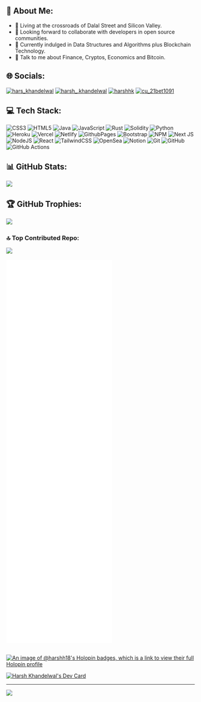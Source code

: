 ## 💫 About Me:
- 📌 Living at the crossroads of Dalal Street and Silicon Valley.
- 👯 Looking forward to collaborate with developers in open source communities.
- 🌱 Currently indulged in Data Structures and Algorithms plus Blockchain Technology.
- 💬 Talk to me about Finance, Cryptos, Economics and Bitcoin.

## 🌐 Socials:
<a href="https://twitter.com/hars_khandelwal" target="blank"><img align="center" src="https://raw.githubusercontent.com/rahuldkjain/github-profile-readme-generator/master/src/images/icons/Social/twitter.svg" alt="hars_khandelwal" height="30" width="40" /></a>
<a href="https://instagram.com/harsh_.khandelwal" target="blank"><img align="center" src="https://raw.githubusercontent.com/rahuldkjain/github-profile-readme-generator/master/src/images/icons/Social/instagram.svg" alt="harsh_.khandelwal" height="30" width="40" /></a>
<a href="https://www.leetcode.com/harshhk" target="blank"><img align="center" src="https://raw.githubusercontent.com/rahuldkjain/github-profile-readme-generator/master/src/images/icons/Social/leet-code.svg" alt="harshhk" height="30" width="40" /></a>
<a href="https://www.codechef.com/users/cu_21bet1091" target="blank"><img align="center" src="https://cdn.jsdelivr.net/npm/simple-icons@3.1.0/icons/codechef.svg" alt="cu_21bet1091" height="30" width="40" /></a>

## 💻 Tech Stack:
![CSS3](https://img.shields.io/badge/css3-%231572B6.svg?style=flat&logo=css3&logoColor=white) ![HTML5](https://img.shields.io/badge/html5-%23E34F26.svg?style=flat&logo=html5&logoColor=white) ![Java](https://img.shields.io/badge/java-%23ED8B00.svg?style=flat&logo=openjdk&logoColor=white) ![JavaScript](https://img.shields.io/badge/javascript-%23323330.svg?style=flat&logo=javascript&logoColor=%23F7DF1E) ![Rust](https://img.shields.io/badge/rust-%23000000.svg?style=flat&logo=rust&logoColor=white) ![Solidity](https://img.shields.io/badge/Solidity-%23363636.svg?style=flat&logo=solidity&logoColor=white) ![Python](https://img.shields.io/badge/python-3670A0?style=flat&logo=python&logoColor=ffdd54) ![Heroku](https://img.shields.io/badge/heroku-%23430098.svg?style=flat&logo=heroku&logoColor=white) ![Vercel](https://img.shields.io/badge/vercel-%23000000.svg?style=flat&logo=vercel&logoColor=white) ![Netlify](https://img.shields.io/badge/netlify-%23000000.svg?style=flat&logo=netlify&logoColor=#00C7B7) ![GithubPages](https://img.shields.io/badge/github%20pages-121013?style=flat&logo=github&logoColor=white) ![Bootstrap](https://img.shields.io/badge/bootstrap-%238511FA.svg?style=flat&logo=bootstrap&logoColor=white) ![NPM](https://img.shields.io/badge/NPM-%23CB3837.svg?style=flat&logo=npm&logoColor=white) ![Next JS](https://img.shields.io/badge/Next-black?style=flat&logo=next.js&logoColor=white) ![NodeJS](https://img.shields.io/badge/node.js-6DA55F?style=flat&logo=node.js&logoColor=white) ![React](https://img.shields.io/badge/react-%2320232a.svg?style=flat&logo=react&logoColor=%2361DAFB) ![TailwindCSS](https://img.shields.io/badge/tailwindcss-%2338B2AC.svg?style=flat&logo=tailwind-css&logoColor=white) ![OpenSea](https://img.shields.io/badge/OpenSea-%232081E2.svg?style=flat&logo=opensea&logoColor=white) ![Notion](https://img.shields.io/badge/Notion-%23000000.svg?style=flat&logo=notion&logoColor=white) ![Git](https://img.shields.io/badge/git-%23F05033.svg?style=flat&logo=git&logoColor=white) ![GitHub](https://img.shields.io/badge/github-%23121011.svg?style=flat&logo=github&logoColor=white) ![GitHub Actions](https://img.shields.io/badge/github%20actions-%232671E5.svg?style=flat&logo=githubactions&logoColor=white)
 ## 📊 GitHub Stats:
![](https://github-readme-stats.vercel.app/api?username=Harshh18&theme=gotham&hide_border=false&include_all_commits=true&count_private=true)<br/>
<!-- ![](https://github-readme-streak-stats.herokuapp.com/?user=Harshh18&theme=gotham&hide_border=false)<br/> -->

## 🏆 GitHub Trophies:
![](https://github-profile-trophy.vercel.app/?username=Harshh18&theme=discord&no-frame=true&no-bg=false&margin-w=4)

### 🔝 Top Contributed Repo:
![](https://github-contributor-stats.vercel.app/api?username=Harshh18&limit=5&theme=algolia&combine_all_yearly_contributions=true)

![Metrics](github-metrics.svg)

## 
[![An image of @harshh18's Holopin badges, which is a link to view their full Holopin profile](https://holopin.me/harshh18)](https://holopin.io/@harshh18)

<a href="https://app.daily.dev/harshh18"><img src="https://api.daily.dev/devcards/v2/TDaRg6erPH1pXs1JQZF7g.png?type=wide&r=ubk" width="652" alt="Harsh Khandelwal's Dev Card"/></a>

---
<!-- ![](https://quotes-github-readme.vercel.app/api?type=horizontal&theme=dark)<br> -->
[![](https://visitcount.itsvg.in/api?id=Harshh18&label=Profile%20Views&color=1&icon=2&pretty=true)](https://visitcount.itsvg.in)

 
